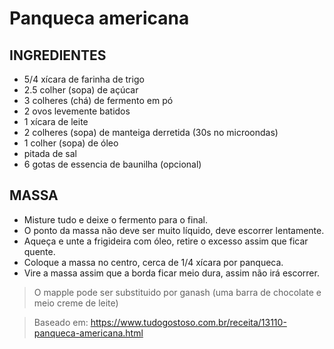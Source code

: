 # Panqueca americana

## INGREDIENTES
- 5/4 xícara de farinha de trigo
- 2.5 colher (sopa) de açúcar
- 3 colheres (chá) de fermento em pó
- 2 ovos levemente batidos
- 1 xícara de leite
- 2 colheres (sopa) de manteiga derretida (30s no microondas)
- 1 colher (sopa) de óleo
- pitada de sal
- 6 gotas de essencia de baunilha (opcional) 

## MASSA
- Misture tudo e deixe o fermento para o final.
- O ponto da massa não deve ser muito líquido, deve escorrer lentamente.
- Aqueça e unte a frigideira com óleo, retire o excesso assim que ficar quente.
- Coloque a massa no centro, cerca de 1/4 xícara por panqueca.
- Vire a massa assim que a borda ficar meio dura, assim não irá escorrer.

> O mapple pode ser substituido por ganash (uma barra de chocolate e meio creme de leite)

> Baseado em: https://www.tudogostoso.com.br/receita/13110-panqueca-americana.html

